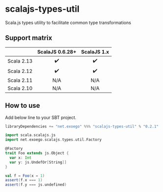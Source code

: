 # scalajs-types-util

Scala.js types utility to facilitate common type transformations

## Support matrix

|            |   ScalaJS 0.6.28+  |   ScalaJS 1.x      |
| ---------- | :----------------: | :----------------: |
| Scala 2.13 | :heavy_check_mark: | :heavy_check_mark: |
| Scala 2.12 | :heavy_check_mark: | :heavy_check_mark: |
| Scala 2.11 |         N/A        |       N/A          |
| Scala 2.10 |         N/A        |       N/A          |

## How to use

Add below line to your SBT project.

```sbt
libraryDependencies += "net.exoego" %%% "scalajs-types-util" % "0.2.1"
```

```scala
import scala.scalajs.js
import net.exoego.scalajs.types.util.Factory

@Factory
trait Foo extends js.Object {
  var x: Int
  var y: js.UndefOr[String]]
}

val f = Foo(x = 1)
assert(f.x === 1)
assert(f.y === js.undefined)
```